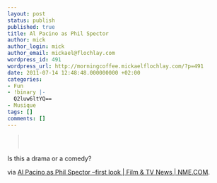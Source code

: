 ```yaml
---
layout: post
status: publish
published: true
title: Al Pacino as Phil Spector
author: mick
author_login: mick
author_email: mickael@flochlay.com
wordpress_id: 491
wordpress_url: http://morningcoffee.mickaelflochlay.com/?p=491
date: 2011-07-14 12:48:48.000000000 +02:00
categories:
- Fun
- !binary |-
  Q2luw6ltYQ==
- Musique
tags: []
comments: []
---
```

<blockquote>&nbsp;
<p style="text-align: center;"><a href="http://www.nme.com/filmandtv/news/al-pacino-as-phil-spector-first-look/223986"><img src='http://morningcoffee.mickaelflochlay.com/wp-content/uploads/2011/07/AlPacino02PA120711.jpg' alt='' /></a></p>
</blockquote>
Is this a drama or a comedy?

via <a href="http://www.nme.com/filmandtv/news/al-pacino-as-phil-spector-first-look/223986">Al Pacino as Phil Spector –first look | Film &amp; TV News | NME.COM</a>.
